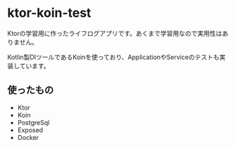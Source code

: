 # ktor-koin-test

Ktorの学習用に作ったライフログアプリです。あくまで学習用なので実用性はありません。

Kotlin製DIツールであるKoinを使っており、ApplicationやServiceのテストも実装しています。

## 使ったもの

* Ktor
* Koin
* PostgreSql
* Exposed
* Docker
